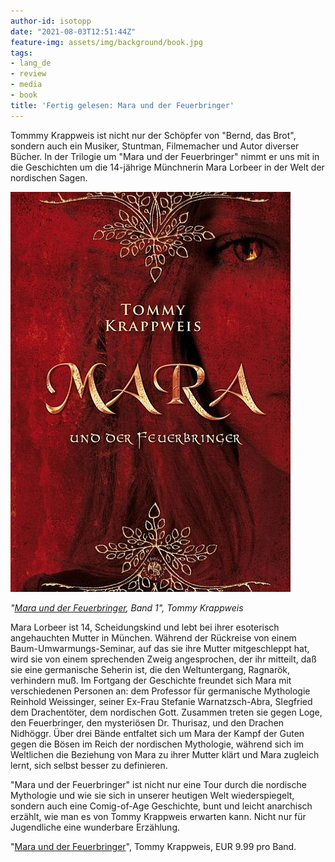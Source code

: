 ```yaml
---
author-id: isotopp
date: "2021-08-03T12:51:44Z"
feature-img: assets/img/background/book.jpg
tags:
- lang_de
- review
- media
- book
title: 'Fertig gelesen: Mara und der Feuerbringer'
---
```


Tommmy Krappweis ist nicht nur der Schöpfer von "Bernd, das Brot", sondern auch ein Musiker, Stuntman, Filmemacher und Autor diverser Bücher.
In der Trilogie um "Mara und der Feuerbringer" nimmt er uns mit in die Geschichten um die 14-jährige Münchnerin Mara Lorbeer in der Welt der nordischen Sagen.

[![](/uploads/2021/08/mara1.jpg)](https://www.amazon.de/gp/product/B07RHCGD95)

*"[Mara und der Feuerbringer](https://www.amazon.de/gp/product/B07RHCGD95), Band 1", Tommy Krappweis*

Mara Lorbeer ist 14, Scheidungskind und lebt bei ihrer esoterisch angehauchten Mutter in München.
Während der Rückreise von einem Baum-Umwarmungs-Seminar, auf das sie ihre Mutter mitgeschleppt hat, wird sie von einem sprechenden Zweig angesprochen, der ihr mitteilt, daß sie eine germanische Seherin ist, die den Weltuntergang, Ragnarök, verhindern muß.
Im Fortgang der Geschichte freundet sich Mara mit verschiedenen Personen an: dem Professor für germanische Mythologie Reinhold Weissinger, seiner Ex-Frau Stefanie Warnatzsch-Abra, SIegfried dem Drachentöter, dem nordischen Gott.
Zusammen treten sie gegen Loge, den Feuerbringer, den mysteriösen Dr. Thurisaz, und den Drachen Nidhöggr.
Über drei Bände entfaltet sich um Mara der Kampf der Guten gegen die Bösen im Reich der nordischen Mythologie, während sich im Weltlichen die Beziehung von Mara zu ihrer Mutter klärt und Mara zugleich lernt, sich selbst besser zu definieren.

"Mara und der Feuerbringer" ist nicht nur eine Tour durch die nordische Mythologie und wie sie sich in unserer heutigen Welt wiederspiegelt, sondern auch eine Comig-of-Age Geschichte, bunt und leicht anarchisch erzählt, wie man es von Tommy Krappweis erwarten kann.
Nicht nur für Jugendliche eine wunderbare Erzählung.

"[Mara und der Feuerbringer](https://www.amazon.de/gp/product/B07RHCGD95)", Tommy Krappweis, EUR 9.99 pro Band.

